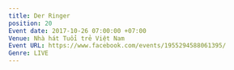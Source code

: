 ```yaml
---
title: Der Ringer
position: 20
Event date: 2017-10-26 07:00:00 +07:00
Venue: Nhà hát Tuổi trẻ Việt Nam
Event URL: https://www.facebook.com/events/1955294588061395/
Genre: LIVE
---
```


